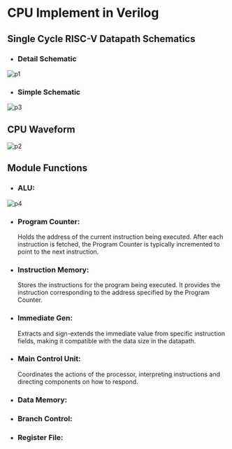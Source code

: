 # CPU Implement in Verilog
## Single Cycle RISC-V Datapath Schematics
- ### Detail Schematic
![p1](https://github.com/ChingSsuyuan/CPU_Implement_Verilog/blob/824c368b2396667f14397a4a7d7e41988461efb3/Design%20Schematics/CPU1.png)
- ### Simple Schematic
![p3](https://github.com/ChingSsuyuan/CPU_Implement_Verilog/blob/0ee61d5a37c2c4a72669923d3575d11ccf364f6d/Design%20Schematics/Cpu_3.png)
## CPU Waveform 
![p2](https://github.com/ChingSsuyuan/CPU_Implement_Verilog/blob/460033829c0336be8cc324d4e1cf62db5998eb88/Design%20Schematics/Cpu_Waveform.png)

## Module Functions
- ### ALU: 
![p4](https://github.com/ChingSsuyuan/CPU_Implement_Verilog/blob/bc1fbd9cbc426db116dc6ba92ff4baf3de0b7096/Design%20Schematics/ALU.png)
- ### Program Counter:
  Holds the address of the current instruction being executed. After each instruction is fetched, the Program Counter is typically incremented to point to the next instruction. 
- ### Instruction Memory:
  Stores the instructions for the program being executed. It provides the instruction corresponding to the address specified by the Program Counter.
- ### Immediate Gen:
  Extracts and sign-extends the immediate value from specific instruction fields, making it compatible with the data size in the datapath.
- ### Main Control Unit:
  Coordinates the actions of the processor, interpreting instructions and directing components on how to respond.
- ### Data Memory:
- ### Branch Control:
- ### Register File:
